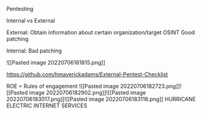 Pentesting

Internal vs External

External:
	Obtain information about certain organization/target
	OSINT
	Good patching

Internal:
	Bad patching
	
![[Pasted image 20220706181815.png]]

https://github.com/hmaverickadams/External-Pentest-Checklist

ROE = Rules of engagement
![[Pasted image 20220706182723.png]]![[Pasted image 20220706182902.png]]![[Pasted image 20220706183017.png]]![[Pasted image 20220706183116.png]]
HURRICANE ELECTRIC INTERNET SERVICES